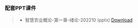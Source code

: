 ### 配套PPT课件

> - 智慧农业概论-第一章-绪论-202210 (pptx)   [Download](https://img1.wsimg.com/blobby/go/81a73a01-ec74-495b-9ba5-33e97bcaeceb/downloads/%E6%99%BA%E6%85%A7%E5%86%9C%E4%B8%9A%E6%A6%82%E8%AE%BA-%E7%AC%AC%E4%B8%80%E7%AB%A0-%E7%BB%AA%E8%AE%BA-202210.pptx?ver=1665923559362)
